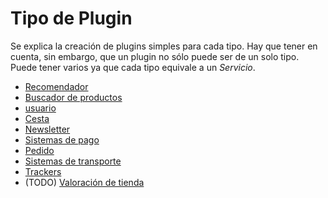 # Tipo de Plugin

Se explica la creación de plugins simples para cada tipo. Hay que tener en cuenta, sin embargo, que un plugin no sólo puede ser de un solo tipo. Puede tener varios ya que cada tipo equivale a un *Servicio*.

- [Recomendador](RelatedItems.md)
- [Buscador de productos](SearchProducts.md)
- [usuario](User.md)
- [Cesta](Basket.md)
- [Newsletter](Newsletter.md)
- [Sistemas de pago](Payment.md)
- [Pedido](Order.md)
- [Sistemas de transporte](ShipmentSystems.md)
- [Trackers](Trackers.md)
- (TODO) [Valoración de tienda](ShopReview.md)

